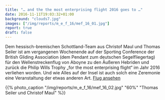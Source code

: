 ```yaml
---
title: "… and the the most enterprising flight 2016 goes to …"
date: 2016-11-11T19:03:32+01:00
background: "clouds7.jpg"
images: ["/img/reports/m_e_f_16/mef_16_01.jpg"]
report: true
draft: false
---
```


Dem hessisch-bremischen Schottland-Team aus Christof Maul und Thomas Seiler ist am vergangenen Wochenende auf der Sporting Conference der British Gliding Association (dem Pendant zum deutschen Segelfliegertag) für den Wellenstreckenflug von Aboyne zu den Äußeren Hebriden und zurück die Philip Wills Trophy „for the most enterprising flight“ im Jahr 2016 verliehen worden. Und wie Alles auf der Insel ist auch solch eine Zeremonie eine Veranstaltung der etwas anderen Art.
[Flug ansehen](http://www.onlinecontest.org/olc-2.0/gliding/flightinfo.html?dsId=5442741)

{{% photo_caption "/img/reports/m_e_f_16/mef_16_02.jpg" "60%" "Thomas Seiler und Christof Maul" %}}

